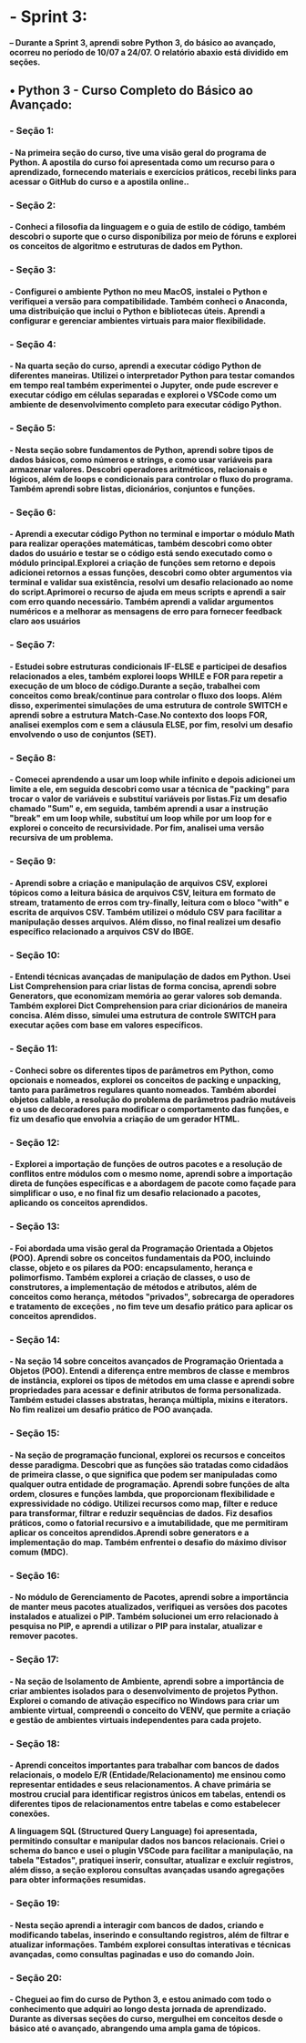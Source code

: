 <h1>- Sprint 3:</h1>
<h4>– Durante a Sprint 3, aprendi sobre Python 3, do básico ao avançado, ocorreu no período de 10/07 a 24/07. O relatório abaxio está dividido em seções. </h4>

<h2>• Python 3 - Curso Completo do Básico ao Avançado:</h2>

<h3>- Seção 1:</h3>
<h4>- Na primeira seção do curso, tive uma visão geral do programa de Python. A apostila do curso foi apresentada como um recurso para o aprendizado, fornecendo materiais e exercícios práticos, recebi links para acessar o GitHub do curso e a apostila online..</h4>

<h3>- Seção 2:</h3>
<h4>- Conheci a filosofia da linguagem e o guia de estilo de código, também descobri o suporte que o curso disponíbiliza por meio de fóruns e explorei os conceitos de algoritmo e estruturas de dados em Python. </h4>
 
 <h3>- Seção 3:</h3>
<h4>- Configurei o ambiente Python no meu MacOS, instalei o Python e verifiquei a versão para compatibilidade. Também conheci o Anaconda, uma distribuição que inclui o Python e bibliotecas úteis. Aprendi a configurar e gerenciar ambientes virtuais para maior flexibilidade.</h4>

 <h3>- Seção 4:</h3>
<h4>- Na quarta seção do curso, aprendi a executar código Python de diferentes maneiras. Utilizei o interpretador Python para testar comandos em tempo real também experimentei o Jupyter, onde pude escrever e executar código em células separadas e explorei o VSCode como um ambiente de desenvolvimento completo para executar código Python. </h4>

 <h3>- Seção 5:</h3>
<h4>- Nesta seção sobre fundamentos de Python, aprendi sobre tipos de dados básicos, como números e strings, e como usar variáveis para armazenar valores. Descobri operadores aritméticos, relacionais e lógicos, além de loops e condicionais para controlar o fluxo do programa. Também aprendi sobre listas, dicionários, conjuntos e funções. </h4>

 <h3>- Seção 6:</h3>
<h4>- Aprendi a executar código Python no terminal e importar o módulo Math para realizar operações matemáticas, também descobri como obter dados do usuário e testar se o código está sendo executado como o módulo principal.Explorei a criação de funções sem retorno e depois adicionei retornos a essas funções, descobri como obter argumentos via terminal e validar sua existência, resolvi um desafio relacionado ao nome do script.Aprimorei o recurso de ajuda em meus scripts e aprendi a sair com erro quando necessário. Também aprendi a validar argumentos numéricos e a melhorar as mensagens de erro para fornecer feedback claro aos usuários</h4>

 <h3>- Seção 7:</h3>
<h4>- Estudei sobre estruturas condicionais IF-ELSE e participei de desafios relacionados a eles, também explorei loops WHILE e FOR para repetir a execução de um bloco de código.Durante a seção, trabalhei com conceitos como break/continue para controlar o fluxo dos loops. Além disso, experimentei simulações de uma estrutura de controle SWITCH e aprendi sobre a estrutura Match-Case.No contexto dos loops FOR, analisei exemplos com e sem a cláusula ELSE, por fim, resolvi um desafio envolvendo o uso de conjuntos (SET).</h4>

 <h3>- Seção 8:</h3>
<h4>- Comecei aprendendo a usar um loop while infinito e depois adicionei um limite a ele, em seguida descobri como usar a técnica de "packing" para trocar o valor de variáveis e substituí variáveis por listas.Fiz um desafio chamado "Sum" e, em seguida, também aprendi a usar a instrução "break" em um loop while, substituí um loop while por um loop for e explorei o conceito de recursividade. Por fim, analisei uma versão recursiva de um problema.</h4>

 <h3>- Seção 9:</h3>
<h4>- Aprendi sobre a criação e manipulação de arquivos CSV, explorei tópicos como a leitura básica de arquivos CSV, leitura em formato de stream, tratamento de erros com try-finally, leitura com o bloco "with" e escrita de arquivos CSV. Também utilizei o módulo CSV para facilitar a manipulação desses arquivos. Além disso, no final realizei um desafio específico relacionado a arquivos CSV do IBGE.</h4>

 <h3>- Seção 10:</h3>
<h4>- Entendi técnicas avançadas de manipulação de dados em Python. Usei List Comprehension para criar listas de forma concisa, aprendi sobre Generators, que economizam memória ao gerar valores sob demanda. Também explorei Dict Comprehension para criar dicionários de maneira concisa. Além disso, simulei uma estrutura de controle SWITCH para executar ações com base em valores específicos.</h4>

 <h3>- Seção 11:</h3>
<h4>- Conheci sobre os diferentes tipos de parâmetros em Python, como opcionais e nomeados, explorei os conceitos de packing e unpacking, tanto para parâmetros regulares quanto nomeados. Também abordei objetos callable, a resolução do problema de parâmetros padrão mutáveis e o uso de decoradores para modificar o comportamento das funções, e fiz um desafio que envolvia a criação de um gerador HTML.</h4>

  <h3>- Seção 12:</h3>

 <h4>- Explorei a importação de funções de outros pacotes e a resolução de conflitos entre módulos com o mesmo nome, aprendi sobre a importação direta de funções específicas e a abordagem de pacote como façade para simplificar o uso, e no final fiz um desafio relacionado a pacotes, aplicando os conceitos aprendidos.</h4>

   <h3>- Seção 13:</h3>
<h4>- Foi abordada uma visão geral da Programação Orientada a Objetos (POO). Aprendi sobre os conceitos fundamentais da POO, incluindo classe, objeto e os pilares da POO: encapsulamento, herança e polimorfismo. Também explorei a criação de classes, o uso de construtores, a implementação de métodos e atributos, além de conceitos como herança, métodos "privados", sobrecarga de operadores e tratamento de exceções , no fim teve um desafio prático para aplicar os conceitos aprendidos.</h4>


  <h3>- Seção 14:</h3>
<h4>-  Na seção 14 sobre conceitos avançados de Programação Orientada a Objetos (POO). Entendi a diferença entre membros de classe e membros de instância, explorei os tipos de métodos em uma classe e aprendi sobre propriedades para acessar e definir atributos de forma personalizada. Também estudei classes abstratas, herança múltipla, mixins e iterators. No fim realizei um desafio prático de POO avançada.</h4>


  <h3>- Seção 15:</h3>
<h4>- Na seção de programação funcional, explorei os recursos e conceitos desse paradigma. Descobri que as funções são tratadas como cidadãos de primeira classe, o que significa que podem ser manipuladas como qualquer outra entidade de programação. Aprendi sobre funções de alta ordem, closures e funções lambda, que proporcionam flexibilidade e expressividade no código. Utilizei recursos como map, filter e reduce para transformar, filtrar e reduzir sequências de dados. Fiz desafios práticos, como o fatorial recursivo e a imutabilidade, que me permitiram aplicar os conceitos aprendidos.Aprendi sobre generators e a implementação do map. Também enfrentei o desafio do máximo divisor comum (MDC).</h4>


  <h3>- Seção 16:</h3>
<h4>- No módulo de Gerenciamento de Pacotes, aprendi sobre a importância de manter meus pacotes atualizados, verifiquei as versões dos pacotes instalados e atualizei o PIP. Também solucionei um erro relacionado à pesquisa no PIP, e aprendi a utilizar o PIP para instalar, atualizar e remover pacotes.</h4>


  <h3>- Seção 17:</h3>
<h4>- Na seção de Isolamento de Ambiente, aprendi sobre a importância de criar ambientes isolados para o desenvolvimento de projetos Python. Explorei o comando de ativação específico no Windows para criar um ambiente virtual, compreendi o conceito do VENV, que permite a criação e gestão de ambientes virtuais independentes para cada projeto.</h4>


  <h3>- Seção 18:</h3>
<h4>- Aprendi conceitos importantes para trabalhar com bancos de dados relacionais, o modelo E/R (Entidade/Relacionamento) me ensinou como representar entidades e seus relacionamentos. A chave primária se mostrou crucial para identificar registros únicos em tabelas, entendi os diferentes tipos de relacionamentos entre tabelas e como estabelecer conexões.

A linguagem SQL (Structured Query Language) foi apresentada, permitindo consultar e manipular dados nos bancos relacionais. Criei o schema do banco e usei o plugin VSCode para facilitar a manipulação, na tabela "Estados", pratiquei inserir, consultar, atualizar e excluir registros, além disso, a seção explorou consultas avançadas usando agregações para obter informações resumidas.</h4>


  <h3>- Seção 19:</h3>
<h4>- Nesta seção aprendi a interagir com bancos de dados, criando e modificando tabelas, inserindo e consultando registros, além de filtrar e atualizar informações. Também explorei consultas interativas e técnicas avançadas, como consultas paginadas e uso do comando Join. </h4>


  <h3>- Seção 20:</h3>
<h4>- Cheguei ao fim do curso de Python 3, e estou animado com todo o conhecimento que adquiri ao longo desta jornada de aprendizado. Durante as diversas seções do curso, mergulhei em conceitos desde o básico até o avançado, abrangendo uma ampla gama de tópicos.</h4>